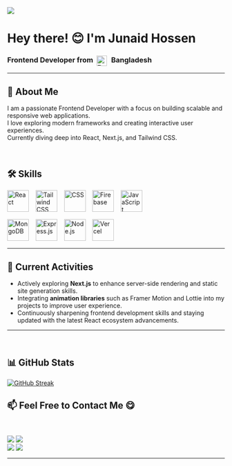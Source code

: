 <!-- Banner Image -->


<img src="[https://raw.githubusercontent.com/mir-hussain/mir-hussain/main/images/cover.svg](https://i.ibb.co.com/zWv57frn/Whats-App-Image-2025-08-08-at-18-14-18-8da5e0f5.jpg)" />


<h1>Hey there!  😊  I'm Junaid Hossen</h1>
<h3>
  Frontend Developer from&nbsp;
  <img src="https://upload.wikimedia.org/wikipedia/commons/f/f9/Flag_of_Bangladesh.svg" alt="Bangladesh Flag" width="24" style="vertical-align: middle; margin-right: 6px;">
  Bangladesh
</h3>






---

## 👋 About Me
I am a passionate Frontend Developer with a focus on building scalable and responsive web applications.  
I love exploring modern frameworks and creating interactive user experiences.  
Currently diving deep into React, Next.js, and Tailwind CSS.



<br>

## 🛠 Skills

<p>
  <img src="https://skillicons.dev/icons?i=react" height="50" alt="React" />&nbsp;&nbsp;&nbsp;
  <img src="https://skillicons.dev/icons?i=tailwind" height="50" alt="Tailwind CSS" />&nbsp;&nbsp;&nbsp;
  <img src="https://skillicons.dev/icons?i=css" height="50" alt="CSS" />&nbsp;&nbsp;&nbsp;
  <img src="https://skillicons.dev/icons?i=firebase" height="50" alt="Firebase" />&nbsp;&nbsp;&nbsp;
  <img src="https://skillicons.dev/icons?i=javascript" height="50" alt="JavaScript" />
</p>

<p>
  <img src="https://skillicons.dev/icons?i=mongodb" height="50" alt="MongoDB" />&nbsp;&nbsp;&nbsp;
  <img src="https://skillicons.dev/icons?i=express" height="50" alt="Express.js" />&nbsp;&nbsp;&nbsp;
  <img src="https://skillicons.dev/icons?i=nodejs" height="50" alt="Node.js" />&nbsp;&nbsp;&nbsp;
  <img src="https://skillicons.dev/icons?i=vercel" height="50" alt="Vercel" />
</p>


---

## 🔭 Current Activities
- Actively exploring **Next.js** to enhance server-side rendering and static site generation skills.  
- Integrating **animation libraries** such as Framer Motion and Lottie into my projects to improve user experience.  
- Continuously sharpening frontend development skills and staying updated with the latest React ecosystem advancements.  


---


<br>

## 📊 GitHub Stats

[![GitHub Streak](https://streak-stats.demolab.com/?user=junaid014)](https://git.io/streak-stats)


## 📫 Feel Free to Contact Me 😋
<br>

<a href="mailto:junaidhossen014@gmail.com"><img src="https://img.shields.io/badge/Email-junaidhossen014%40gmail.com-orange"></a>
<a href="https://wa.me/8801744949725" target="_blank"><img src="https://img.shields.io/badge/WhatsApp-01744949725-25D366"></a>
<br>
<a href="https://www.facebook.com/junaid.hossen.7509" target="_blank"><img src="https://img.shields.io/badge/Facebook-Junaid%20Hossen-1877F2"></a>
<a href="https://www.linkedin.com/in/junaid-hossen/" target="_blank"><img src="https://img.shields.io/badge/LinkedIn-Junaid%20Hossen-informational"></a>

---



